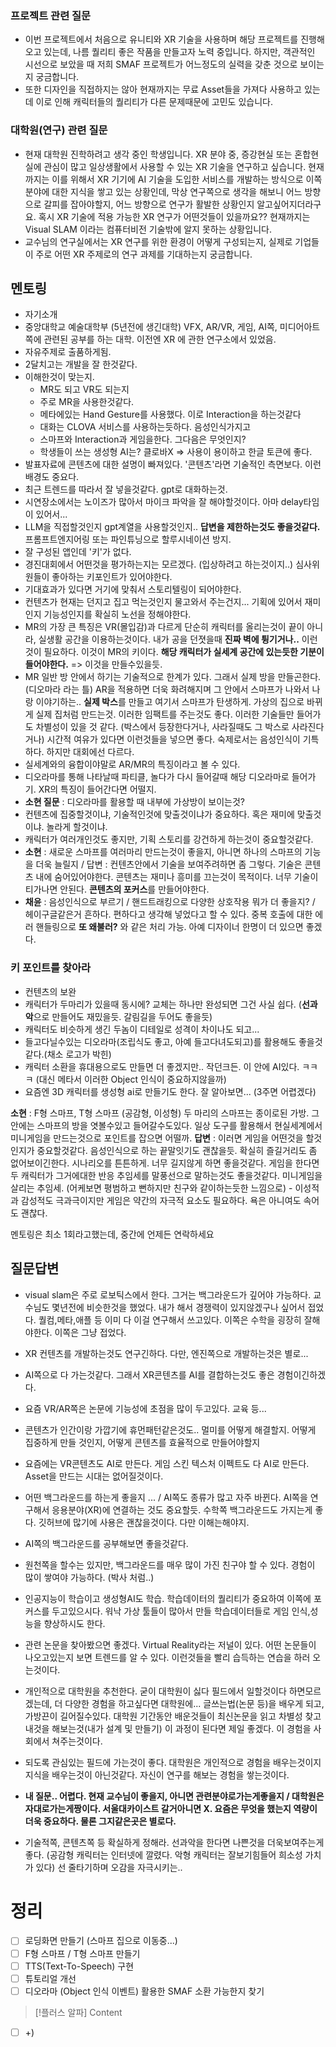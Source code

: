 ### 프로젝트 관련 질문
- 이번 프로젝트에서 처음으로 유니티와 XR 기술을 사용하며 해당 프로젝트를 진행해오고 있는데, 나름 퀄리티 좋은 작품을 만들고자 노력 중입니다. 하지만, 객관적인 시선으로 보았을 때 저희 SMAF 프로젝트가 어느정도의 실력을 갖춘 것으로 보이는지 궁금합니다.
- 또한 디자인을 직접하지는 않아 현재까지는 무료 Asset들을 가져다 사용하고 있는데 이로 인해 캐릭터들의 퀄리티가 다른 문제때문에 고민도 있습니다.
### 대학원(연구) 관련 질문
- 현재 대학원 진학하려고 생각 중인 학생입니다. XR 분야 중, 증강현실 또는 혼합현실에 관심이 많고 일상생활에서 사용할 수 있는 XR 기술을 연구하고 싶습니다. 현재까지는 이를 위해서 XR 기기에 AI 기술을 도입한 서비스를 개발하는 방식으로 이쪽 분야에 대한 지식을 쌓고 있는 상황인데, 막상 연구쪽으로 생각을 해보니 어느 방향으로 갈피를 잡아야할지, 어느 방향으로 연구가 활발한 상황인지 알고싶어지더라구요. 혹시 XR 기술에 적용 가능한 XR 연구가 어떤것들이 있을까요?? 현재까지는 Visual SLAM 이라는 컴퓨터비전 기술밖에 알지 못하는 상황입니다.
- 교수님의 연구실에서는 XR 연구를 위한 환경이 어떻게 구성되는지, 실제로 기업들이 주로 어떤 XR 주제로의 연구 과제를 기대하는지 궁금합니다.
## 멘토링
- 자기소개
- 중앙대학교 예술대학부 (5년전에 생긴대학) VFX, AR/VR, 게임, AI쪽, 미디어아트쪽에 관련된 공부를 하는 대학. 이전엔 XR 에 관한 연구소에서 있었음.
- 자유주제로 출품하게됨. 
- 2달치고는 개발을 잘 한것같다. 
- 이해한것이 맞는지. 
	- MR도 되고 VR도 되는지
	- 주로 MR을 사용한것같다.
	- 메타에있는 Hand Gesture를 사용했다. 이로 Interaction을 하는것같다
	- 대화는 CLOVA 서비스를 사용하는듯하다. 음성인식가지고
	- 스마프와 Interaction과 게임을한다. 그다음은 무엇인지?
	- 학생들이 쓰는 생성형 AI는? 클로바X => 사용이 용이하고 한글 토큰에 좋다. 
- 발표자료에 콘텐츠에 대한 설명이 빠져있다. '콘텐츠'라면 기술적인 측면보다. 이런 배경도 중요다.
- 최근 트렌드를 따라서 잘 넣을것같다. gpt로 대화하는것.
- 시연장소에서는 노이즈가 많아서 마이크 파악을 잘 해야할것이다. 아마 delay타임이 있어서... 
- LLM을 직접할것인지 gpt계열을 사용할것인지.. **답변을 제한하는것도 좋을것같다.** 프롬프트엔지어링 또는 파인튜닝으로 할루시네이션 방지.
- 잘 구성된 앱인데 '키'가 없다.
- 경진대회에서 어떤것을 평가하는지는 모르겠다. (입상하려고 하는것이지..) 심사위원들이 좋아하는 키포인트가 있어야한다.
- 기대효과가 있다면 거기에 맞춰서 스토리텔링이 되어야한다. 
- 컨텐츠가 현재는 던지고 집고 먹는것인지 물고와서 주는건지... 기획에 있어서 재미인지 기능성인지를 확실히 노선을 정해야한다.
- MR의 가장 큰 특징은 VR(몰입감)과 다르게 단순히 캐릭터를 올리는것이 끝이 아니라, 실생활 공간을 이용하는것이다. 내가 공을 던졋을때 **진짜 벽에 튕기거나..** 이런것이 필요하다. 이것이 MR의 키이다. **해당 캐릭터가 실세계 공간에 있는듯한 기분이 들어야한다.** => 이것을 만들수있을듯.
- MR 일반 방 안에서 하기는 기술적으로 한계가 있다.  그래서 실제 방을 만들곤한다. (디오마라 라는 틀) AR을 적용하면 더욱 화려해지며 그 안에서 스마프가 나와서 나랑 이야기하는.. **실제 박스**를 만들고 여기서 스마프가 탄생하게. 가상의 집으로 바뀌게 실제 집처럼 만드는것. 이러한 임팩트를 주는것도 좋다. 이러한 기술들만 들어가도 차별성이 있을 것 같다. (박스에서 등장한다거나, 사라질때도 그 박스로 사라진다거나) 시간적 여유가 있다면 이런것들을 넣으면 좋다. 숙제로서는 음성인식이 기특하다. 하지만 대회에선 다르다.
- 실세계와의 융합이야말로 AR/MR의 특징이라고 볼 수 있다. 
- 디오라마를 통해 나타날때 파티클, 놀다가 다시 들어갈때 해당 디오라마로 들어가기. XR의 특징이 들어간다면 어떨지.
- **소현 질문** : 디오라마를 활용할 때 내부에 가상방이 보이는것?
- 컨텐츠에 집중할것이냐, 기술적인것에 맞출것이냐가 중요하다. 혹은 재미에 맞출것이냐. 놀라게 할것이냐. 
- 캐릭터가 여러개인것도 좋지만, 기획 스토리를 강건하게 하는것이 중요할것같다. 
- **소현** : 새로운 스마프를 여러마리 만드는것이 좋을지, 아니면 하나의 스마프의 기능을 더욱 늘릴지 / 답변 : 컨텐츠안에서 기술을 보여주려하면 좀 그렇다. 기술은 콘텐츠 내에 숨어있어야한다. 콘텐츠는 재미나 흥미를 끄는것이 목적이다.  너무 기술이 티가나면 안된다. **콘텐츠의 포커스**를 만들어야한다. 
- **채윤** : 음성인식으로 부르기 / 핸드트래킹으로 다양한 상호작용 뭐가 더 좋을지? / 헤이구글같은거 흔하다. 편하다고 생각해 넣었다고 할 수 있다. 중복 호출에 대한 에러 핸들링으로 **또 왜불러?** 와 같은 처리 가능. 아예 디자이너 한명이 더 있으면 좋겠다.


### 키 포인트를 찾아라
- 컨텐츠의 보완
- 캐릭터가 두마리가 있을때 동시에? 교체는 하나만 완성되면 그건 사실 쉽다. (**선과 악**으로 만들어도 재밌을듯. 갈림길을 두어도 좋을듯)
- 캐릭터도 비슷하게 생긴 두놈이 디테일로 성격이 차이나도 되고...
- 들고다닐수있는 디오라마(조립식도 좋고, 아예 들고다녀도되고)를 활용해도 좋을것같다.(채소 로고가 박힌)
- 캐릭터 소환을 휴대용으로도 만들면 더 좋겠지만.. 작던크든. 이 안에 AI있다. ㅋㅋㅋ (대신 메타서 이러한 Object 인식이 중요하지않을까)
- 요즘엔 3D 캐릭터를 생성형 ai로 만들기도 한다. 잘 알아보면... (3주면 어렵겠다)

**소현** : F형 스마프, T형 스마프 (공감형, 이성형) 두 마리의 스마프는 종이로된 가방. 그 안에는 스마프의 방을 엿볼수있고 들어갈수도있다. 
일상 도구를 활용해서 현실세계에서 미니게임을 만드는것으로 포인트를 잡으면 어떨까.
**답변** : 이러면 게임을 어떤것을 할것인지가 중요할것같다. 음성인식으로 하는 끝말잇기도 괜찮을듯. 확실히 즐길거리도 좀 없어보이긴한다. 시나리오를 튼튼하게. 너무 길지않게 하면 좋을것같다.
게임을 한다면 두 캐릭터가 그거에대한 반응 추임세를 말풍선으로 말하는것도 좋을것같다. 미니게임을 살리는 추임세. (어케보면 평범하고 뻔하지만 친구와 같이하는듯한 느낌으로) - 이성적과 감성적도 극과극이지만 게임은 약간의 자극적 요소도 필요하다. 욕은 아니여도 속어도 괜찮다. 

멘토링은 최소 1회라고했는데, 중간에 언제든 연락하세요



## 질문답변
- visual slam은 주로 로보틱스에서 한다. 그거는 백그라운드가 깊어야 가능하다. 교수님도 몇년전에 비슷한것을 했었다. 내가 해서 경쟁력이 있지않겠구나 싶어서 접었다. 퀄컴,메타,애플 등 이미 다 이걸 연구해서 쓰고있다. 이쪽은 수학을 굉장히 잘해야한다. 이쪽은 그냥 접었다.
- XR 컨텐츠를 개발하는것도 연구긴하다. 다만, 엔진쪽으로 개발하는것은 별로... 
- AI쪽으로 다 가는것같다. 그래서 XR콘텐츠를 AI를 결합하는것도 좋은 경험이긴하겠다.
- 요즘 VR/AR쪽은 논문에 기능성에 초점을 많이 두고있다. 교육 등...
- 콘텐츠가 인간이랑 가깝기에 휴먼패턴같은것도.. 멀미를 어떻게 해결할지. 어떻게 집중하게 만들 것인지, 어떻게 콘텐츠를 효율적으로 만들어야할지
- 요즘에는 VR콘텐츠도 AI로 만든다. 게임 스킨 텍스처 이펙트도 다 AI로 만든다. Asset을 만드는 시대는 없어질것이다. 
- 어떤 백그라운드를 하는게 좋을지 ... / AI쪽도 종류가 많고 자주 바뀐다. AI쪽을 연구해서 응용분야(XR)에 연결하는 것도 중요할듯. 수학쪽 백그라운드도 가지는게 좋다. 깃허브에 많기에 사용은 괜찮을것이다. 다만 이해는해야지. 
- AI쪽의 백그라운드를 공부해보면 좋을것같다. 
- 원천쪽을 할수는 있지만, 백그라운드를 매우 많이 가진 친구야 할 수 있다. 경험이 많이 쌓여야 가능하다. (박사 처럼..)
- 인공지능이 학습이고 생성형AI도 학습. 학습데이터의 퀄리티가 중요하여 이쪽에 포커스를 두고있으시다. 워낙 가상 툴들이 많아서 만들 학습데이터들로 게임 인식,성능을 향상하시도 한다.
- 관련 논문을 찾아봤으면 좋겠다. Virtual Reality라는 저널이 있다. 어떤 논문들이 나오고있는지 보면 트렌드를 알 수 있다. 이런것들을 빨리 습득하는 연습을 하러 오는것이다. 
- 개인적으로 대학원을 추천한다. 굳이 대학원이 싫다 필드에서 일할것이다 하면모르겠는데, 더 다양한 경험을 하고싶다면 대학원에... 글쓰는법(논문 등)을 배우게 되고, 가방끈이 길어질수있다.  대학원 기간동안 배운것들이 최신논문을 읽고 차별성 찾고 내것을 해보는것(내가 설계 및 만들기) 이 과정이 된다면 제일 좋겠다. 이 경험을 사회에서 쳐주는것이다.
- 되도록 관심있는 필드에 가는것이 좋다. 대학원은 개인적으로 경험을 배우는것이지 지식을 배우는것이 아닌것같다. 자신이 연구를 해보는 경험을 쌓는것이다. 

- **내 질문.. 어렵다. 현재 교수님이 좋을지, 아니면 관련분야로가는게좋을지 / 대학원은 자대로가는게짱이다. 서울대카이스트 갈거아니면 X. 요즘은 무엇을 했는지 역량이 더욱 중요하다. 물론 그지같은곳은 별로다.** 

- 기술적쪽, 콘텐츠쪽 등 확실하게 정해라. 선과악을 한다면 나쁜것을 더욱보여주는게 좋다. (공감형 캐릭터는 인터넷에 깔렸다. 악형 캐릭터는 잘보기힘들어 희소성 가치가 있다) 선 줄타기하며 오감을 자극시키는..

# 정리
- [ ] 로딩화면 만들기 (스마프 집으로 이동중...)
- [ ] F형 스마프 / T형 스마프 만들기
- [ ] TTS(Text-To-Speech) 구현
- [ ] 튜토리얼 개선
- [ ] 디오라마 (Object 인식 이벤트) 활용한 SMAF 소환 가능한지 찾기

> [!플러스 알파]
> Content
- [ ] +) 